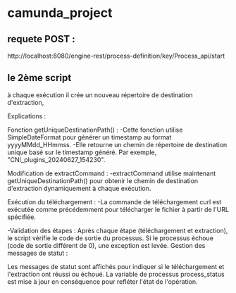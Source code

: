 # camunda_project
## requete POST : 
http://localhost:8080/engine-rest/process-definition/key/Process_api/start

## le 2ème script 
à chaque exécution il crée un nouveau répertoire de destination d'extraction,

Explications :

Fonction getUniqueDestinationPath() :
-Cette fonction utilise SimpleDateFormat pour générer un timestamp au format yyyyMMdd_HHmmss.
-Elle retourne un chemin de répertoire de destination unique basé sur le timestamp généré. Par exemple, "CNI_plugins_20240627_154230".

Modification de extractCommand :
-extractCommand utilise maintenant getUniqueDestinationPath() pour obtenir le chemin de destination d'extraction dynamiquement à chaque exécution.

Exécution du téléchargement :
-La commande de téléchargement curl est exécutée comme précédemment pour télécharger le fichier à partir de l'URL spécifiée.

-Validation des étapes :
Après chaque étape (téléchargement et extraction), le script vérifie le code de sortie du processus. Si le processus échoue (code de sortie différent de 0), une exception est levée.
Gestion des messages de statut :

Les messages de statut sont affichés pour indiquer si le téléchargement et l'extraction ont réussi ou échoué.
La variable de processus process_status est mise à jour en conséquence pour refléter l'état de l'opération.
